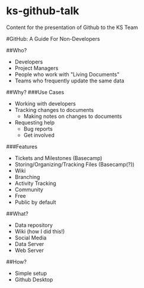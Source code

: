 # ks-github-talk
Content for the presentation of Github to the KS Team

#GitHub: A Guide For Non-Developers


##Who?
* Developers
* Project Managers
* People who work with "Living Documents"
* Teams who frequently update the same data


##Why?
###Use Cases
* Working with developers
* Tracking changes to documents
  * Making notes on changes to documents
* Requesting help
  * Bug reports
  * Get involved

###Features
* Tickets and Milestones (Basecamp)
* Storing/Organizing/Tracking Files (Basecamp(?))
* Wiki
* Branching
* Activity Tracking
* Community
* Free
* Public by default


##What?
* Data repository
* Wiki (how I did this!)
* Social Media
* Data Server
* Web Server


##How?
* Simple setup
* Github Desktop
